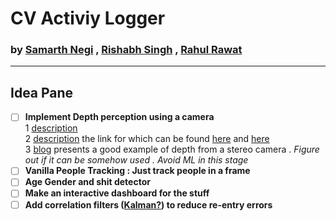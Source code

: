 # CV Activiy Logger


### by [Samarth Negi](https://n-s405.github.io) , [Rishabh Singh]() , [Rahul Rawat]()

_________


## Idea Pane 
- [ ] __Implement Depth perception using a camera__ <br/> 
1 [description](https://opencv-python-tutroals.readthedocs.io/en/latest/py_tutorials/py_calib3d/py_depthmap/py_depthmap.html#py-depthmap)<br/> 
2 [description](https://www.youtube.com/watch?v=KNft4RFsK28) the link for which can be found [here](http://visual.cs.ucl.ac.uk/pubs/monoDepth/) and [here](https://github.com/mrharicot/monodepth)<br/>
 3 [blog](https://albertarmea.com/post/opencv-stereo-camera/)  presents a good example of depth from a stereo camera . 
_Figure out if it can be somehow used . Avoid ML in this stage_
- [ ] __Vanilla People Tracking : Just track people in a frame__ 
- [ ] __Age Gender and shit detector__ 
- [ ] __Make an interactive dashboard for the stuff__ 
- [ ] __Add correlation filters ([Kalman?](https://en.wikipedia.org/wiki/Kalman_filter)) to reduce re-entry errors__  